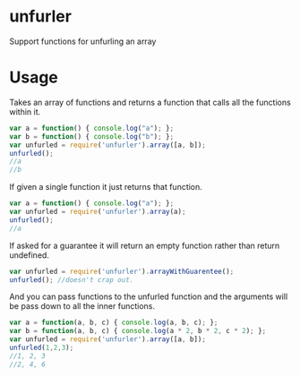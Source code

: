# unfurler
Support functions for unfurling an array

# Usage
Takes an array of functions and returns a function that calls all the functions within it.

```javascript
var a = function() { console.log("a"); };
var b = function() { console.log("b"); };
var unfurled = require('unfurler').array([a, b]);
unfurled();
//a
//b
```

If given a single function it just returns that function.

```javascript
var a = function() { console.log("a"); };
var unfurled = require('unfurler').array(a);
unfurled();
//a
```

If asked for a guarantee it will return an empty function rather than return undefined.

```javascript
var unfurled = require('unfurler').arrayWithGuarentee();
unfurled(); //doesn't crap out.
```

And you can pass functions to the unfurled function and the arguments will be pass down to all the inner functions.

```javascript
var a = function(a, b, c) { console.log(a, b, c); };
var b = function(a, b, c) { console.log(a * 2, b * 2, c * 2); };
var unfurled = require('unfurler').array([a, b]);
unfurled(1,2,3);
//1, 2, 3
//2, 4, 6
```